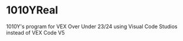# 1010YReal
1010Y's program for VEX Over Under 23/24 using Visual Code Studios instead of VEX Code V5
